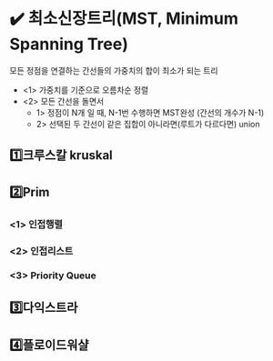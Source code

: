 # ✔️ 최소신장트리(MST, Minimum Spanning Tree)
모든 정점을 연결하는 간선들의 가중치의 합이 최소가 되는 트리
* <1> 가중치를 기준으로 오름차순 정렬
* <2> 모든 간선을 돌면서
   * 1> 정점이 N개 일 때, N-1번 수행하면 MST완성 (간선의 개수가 N-1)
   * 2> 선택된 두 간선이 같은 집합이 아니라면(루트가 다르다면) union


## 1️⃣크루스칼 kruskal

## 2️⃣Prim
### <1> 인접행렬
### <2> 인접리스트
### <3> Priority Queue

## 3️⃣다익스트라

## 4️⃣플로이드워샬

